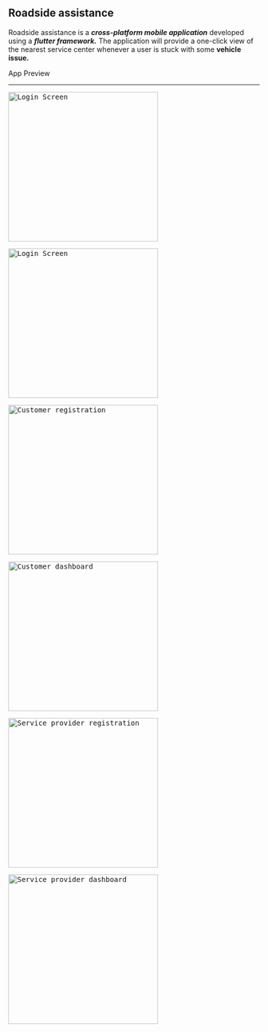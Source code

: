 ## Roadside assistance




Roadside assistance is a **_cross-platform mobile application_** developed using a **_flutter framework._** The application will provide a one-click view of the nearest service center whenever a user is stuck with some **vehicle issue.**


App Preview

---


<kbd><img src="https://user-images.githubusercontent.com/53031645/102353161-b48ec380-3fce-11eb-828b-1c7fb96bc668.jpg" width="300"  alt="Login Screen" title="Login Screen"></kbd>

<kbd><img src="https://user-images.githubusercontent.com/53031645/102353232-cb351a80-3fce-11eb-9e64-feb360527f4b.jpg" width="300" lt="Forgot password" title="Login Screen"></kbd>



<kbd><img src="https://user-images.githubusercontent.com/53031645/102353240-cc664780-3fce-11eb-865a-4129899f0562.jpg" width="300" alt="Customer registration" title="Customer Registration"></kbd>

<kbd><img src="https://user-images.githubusercontent.com/53031645/102353235-cb351a80-3fce-11eb-8750-35cf6fcfe6ba.jpg" width="300"  alt="Customer dashboard" title="Customer dashboard"></kbd>



<kbd><img src="https://user-images.githubusercontent.com/53031645/102353217-c83a2a00-3fce-11eb-90fc-b58b34defdf8.jpg" width="300" alt="Service provider registration" title="Service provider registration"></kbd>

<kbd><img src="https://user-images.githubusercontent.com/53031645/102353226-ca03ed80-3fce-11eb-8091-87b656bde79d.jpg" width="300"  alt="Service provider dashboard" title="Service provider dashboard"></kbd>






